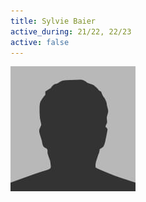 ```yaml
---
title: Sylvie Baier
active_during: 21/22, 22/23
active: false
---
```

![Sylvie Baier](/assets/images/bio-photo.jpg)
